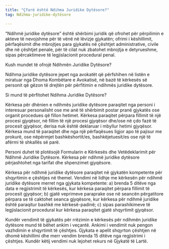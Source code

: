```yaml
---
title: "Çfarë është Ndihma Juridike Dytësore?"
tag: Ndihma-juridike-dytësore

---
```


“Ndihmë juridike dytësore” është shërbimi juridik që ofrohet për përpilimin e akteve të nevojshme për të vënë në lëvizje gjykatën; ofrimi i këshillimit, përfaqësimit dhe mbrojtjes para gjykatës në çështjet administrative, civile dhe në çështjet penale, për të cilat nuk zbatohet mbrojtja e detyrueshme, sipas përcaktimeve të legjislacionit procedural penal.

Kush mundet të ofrojë Ndihmën Juridike Dytësore?

Ndihma juridike dytësore jepet nga avokatët që përfshihen në listën e miratuar nga Dhoma Kombëtare e Avokatisë, në bazë të kërkesës së personit që gëzon të drejtën për përfitimin e ndihmës juridike dytësore.


Si mund të përfitohet Ndihma Juridike Dytësore?

Kërkesa për dhënien e ndihmës juridike dytësore paraqitet nga personi i interesuar personalisht ose me anë të shërbimit postar pranë gjykatës ose organit procedues që fillon hetimet. Kërkesa paraqitet përpara fillimit të një procesi gjyqësor, në fillim të një procesi gjyqësor dhe/ose në çdo fazë të procesit gjyqësor, derisa nuk është deklaruar i mbyllur hetimi gjyqësor. Kërkesa mund të paraqitet dhe nga një përfaqësues ligjor apo të pajisur me prokurë, ose nëpërmjet bashkëshortit/es, bashkëjetuesit/es ose një të afërmi të shkallës së parë.

Personi duhet të plotësojë Formularin e Kërkesës dhe Vetëdeklarimit për Ndihmë Juridike Dytësore. Kërkesa për ndihmë juridike dytësore përjashtohet nga tarifat dhe shpenzimet gjyqësore.

Kërkesa për ndihmë juridike dytësore paraqitet në gjykatën kompetente për shqyrtimin e çështjes në themel. Vendimi në lidhje me kërkesën për ndihmë juridike dytësore merret nga gjykata kompetente:
a) brenda 5 ditëve nga data e regjistrimit të kërkesës, kur kërkesa paraqitet përpara fillimit të procesit gjyqësor;
b) gjatë veprimeve paraprake ose në seancën përgatitore përpara se të caktohet seanca gjyqësore, kur kërkesa për ndihmë juridike është paraqitur bashkë me kërkesë-padinë;
c) sipas parashikimeve të legjislacionit procedural kur kërkesa paraqitet gjatë shqyrtimit gjyqësor.

Kundër vendimit të gjykatës për rrëzimin e kërkesës për ndihmën juridike dytësore mund të bëhet ankim i veçantë. Ankimi i vendimit nuk pengon vazhdimin e shqyrtimit të çështjes. Gjykata e apelit shqyrton çështjen në dhomë këshillimi dhe merr vendim brenda 15 ditëve nga regjistrimi i çështjes. Kundër këtij vendimi nuk lejohet rekurs në Gjykatë të Lartë.



